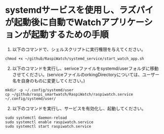 # systemdサービスを使用し、ラズパイが起動後に自動でWatchアプリケーションが起動するための手順

1. 以下のコマンドで、シェルスクリプトに実行権限を与えてください。
```
chmod +x ~/github/RaspiWatch/systemd_service/start_watch_app.sh
```
2. 以下のコマンドを実行し、serivceファイルをsystemd/userフォルダに移動させてください。(serviceファイルのorkingDirectoryについては、ユーザー名を自身のものに変更してください。)
```
mkdir -p ~/.config/systemd/user
cp ~/github/raspi_smartwatch/RaspiWatch/raspiwatch.service ~/.config/systemd/user/
```
2. 以下のコマンドを実行し、サービスを有効化し、起動してください。
```
sudo systemctl daemon-reload
sudo systemctl enable raspiwatch.service
sudo systemctl start raspiwatch.service
```